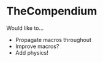 # TheCompendium

Would like to...
 * Propagate macros throughout
 * Improve macros?
 * Add physics!


